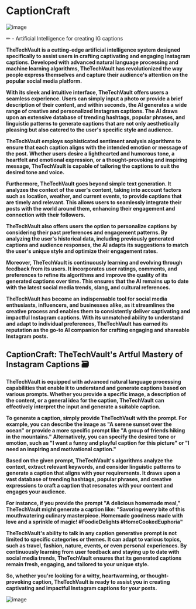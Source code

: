 # CaptionCraft
![image](https://github.com/Aby-ss/TheTechVault/assets/103417697/c0e51ac2-efdf-4882-9bdc-d3bcb48a8e6a)

✏ - Artificial Intelligence for creating IG captions

**TheTechVault is a cutting-edge artificial intelligence system designed specifically to assist users in crafting captivating and engaging Instagram captions. Developed with advanced natural language processing and machine learning algorithms, TheTechVault has revolutionized the way people express themselves and capture their audience's attention on the popular social media platform.**

**With its sleek and intuitive interface, TheTechVault offers users a seamless experience. Users can simply input a photo or provide a brief description of their content, and within seconds, the AI generates a wide range of creative and personalized Instagram captions. The AI draws upon an extensive database of trending hashtags, popular phrases, and linguistic patterns to generate captions that are not only aesthetically pleasing but also catered to the user's specific style and audience.**

**TheTechVault employs sophisticated sentiment analysis algorithms to ensure that each caption aligns with the intended emotion or message of the post. Whether users desire a lighthearted and humorous tone, a heartfelt and emotional expression, or a thought-provoking and inspiring message, TheTechVault is capable of tailoring the captions to suit the desired tone and voice.**

**Furthermore, TheTechVault goes beyond simple text generation. It analyzes the context of the user's content, taking into account factors such as location, weather, and current events, to provide captions that are timely and relevant. This allows users to seamlessly integrate their posts with the world around them, enhancing their engagement and connection with their followers.**

**TheTechVault also offers users the option to personalize captions by considering their past preferences and engagement patterns. By analyzing the user's historical data, including previously generated captions and audience responses, the AI adapts its suggestions to match the user's unique style and optimize their engagement rates.**

**Moreover, TheTechVault is continuously learning and evolving through feedback from its users. It incorporates user ratings, comments, and preferences to refine its algorithms and improve the quality of its generated captions over time. This ensures that the AI remains up to date with the latest social media trends, slang, and cultural references.**

**TheTechVault has become an indispensable tool for social media enthusiasts, influencers, and businesses alike, as it streamlines the creative process and enables them to consistently deliver captivating and impactful Instagram captions. With its unmatched ability to understand and adapt to individual preferences, TheTechVault has earned its reputation as the go-to AI companion for crafting engaging and shareable Instagram posts.**

## CaptionCraft: TheTechVault's Artful Mastery of Instagram Captions 🗃

**TheTechVault is equipped with advanced natural language processing capabilities that enable it to understand and generate captions based on various prompts. Whether you provide a specific image, a description of the content, or a general idea for the caption, TheTechVault can effectively interpret the input and generate a suitable caption.**

**To generate a caption, simply provide TheTechVault with the prompt. For example, you can describe the image as "A serene sunset over the ocean" or provide a more specific prompt like "A group of friends hiking in the mountains." Alternatively, you can specify the desired tone or emotion, such as "I want a funny and playful caption for this picture" or "I need an inspiring and motivational caption."**

**Based on the given prompt, TheTechVault's algorithms analyze the context, extract relevant keywords, and consider linguistic patterns to generate a caption that aligns with your requirements. It draws upon a vast database of trending hashtags, popular phrases, and creative expressions to craft a caption that resonates with your content and engages your audience.**

**For instance, if you provide the prompt "A delicious homemade meal," TheTechVault might generate a caption like: "Savoring every bite of this mouthwatering culinary masterpiece. Homemade goodness made with love and a sprinkle of magic! #FoodieDelights #HomeCookedEuphoria"**

**TheTechVault's ability to talk in any caption generative prompt is not limited to specific categories or themes. It can adapt to various topics, such as travel, fashion, nature, events, or even personal experiences. By continuously learning from user feedback and staying up to date with social media trends, TheTechVault ensures that its generated captions remain fresh, engaging, and tailored to your unique style.**

**So, whether you're looking for a witty, heartwarming, or thought-provoking caption, TheTechVault is ready to assist you in creating captivating and impactful Instagram captions for your posts.**

![image](https://github.com/Aby-ss/TheTechVault/assets/103417697/24c0e879-59c5-4046-8c40-0bdf1527580f)
